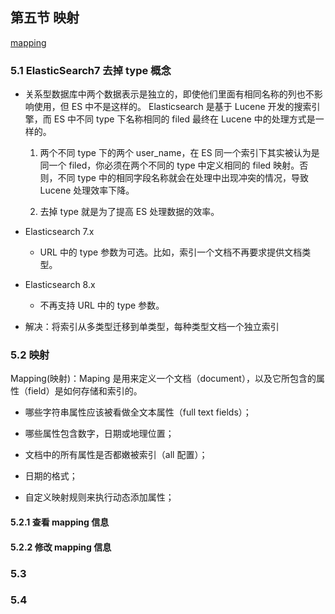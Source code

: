 ## 第五节 映射

[mapping](https://www.elastic.co/guide/en/elasticsearch/reference/current/mapping.html)

### 5.1 ElasticSearch7 去掉 type 概念

* 关系型数据库中两个数据表示是独立的，即使他们里面有相同名称的列也不影响使用，但 ES 中不是这样的。 Elasticsearch 是基于 Lucene 开发的搜索引擎，而 ES 中不同 type 下名称相同的 filed 最终在 Lucene 中的处理方式是一样的。

  1. 两个不同 type 下的两个 user_name，在 ES 同一个索引下其实被认为是同一个 filed，你必须在两个不同的 type 中定义相同的 filed 映射。否则，不同 type 中的相同字段名称就会在处理中出现冲突的情况，导致 Lucene 处理效率下降。

  2. 去掉 type 就是为了提高 ES 处理数据的效率。

* Elasticsearch 7.x

  * URL 中的 type 参数为可选。比如，索引一个文档不再要求提供文档类型。
  
* Elasticsearch 8.x

  * 不再支持 URL 中的 type 参数。
  
* 解决：将索引从多类型迁移到单类型，每种类型文档一个独立索引



### 5.2 映射

Mapping(映射)：Maping 是用来定义一个文档（document），以及它所包含的属性（field）是如何存储和索引的。

* 哪些字符串属性应该被看做全文本属性（full text fields）；

* 哪些属性包含数字，日期或地理位置；

* 文档中的所有属性是否都嫩被索引（all 配置）；

* 日期的格式；

* 自定义映射规则来执行动态添加属性；

#### 5.2.1 查看 mapping 信息 



#### 5.2.2 修改 mapping 信息


### 5.3 



### 5.4 

